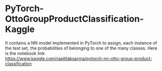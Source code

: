 # PyTorch-OttoGroupProductClassification-Kaggle
It contains a NN model implemented in PyTorch to assign, each instance of the test set, the probabilities of belonging to one of the many classes.
Here is the notebook link<br>
https://www.kaggle.com/raajtilaksarma/pytorch-nn-otto-group-product-classification
